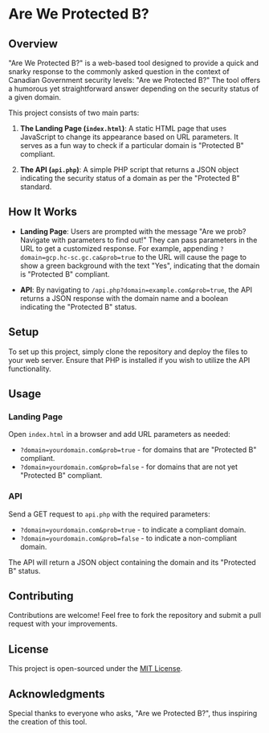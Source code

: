 # Are We Protected B?

## Overview
"Are We Protected B?" is a web-based tool designed to provide a quick and snarky response to the commonly asked question in the context of Canadian Government security levels: "Are we Protected B?" The tool offers a humorous yet straightforward answer depending on the security status of a given domain.

This project consists of two main parts:

1. **The Landing Page (`index.html`)**: A static HTML page that uses JavaScript to change its appearance based on URL parameters. It serves as a fun way to check if a particular domain is "Protected B" compliant.

2. **The API (`api.php`)**: A simple PHP script that returns a JSON object indicating the security status of a domain as per the "Protected B" standard.

## How It Works
- **Landing Page**: Users are prompted with the message "Are we prob? Navigate with parameters to find out!" They can pass parameters in the URL to get a customized response. For example, appending `?domain=gcp.hc-sc.gc.ca&prob=true` to the URL will cause the page to show a green background with the text "Yes", indicating that the domain is "Protected B" compliant.

- **API**: By navigating to `/api.php?domain=example.com&prob=true`, the API returns a JSON response with the domain name and a boolean indicating the "Protected B" status.

## Setup
To set up this project, simply clone the repository and deploy the files to your web server. Ensure that PHP is installed if you wish to utilize the API functionality.

## Usage
### Landing Page
Open `index.html` in a browser and add URL parameters as needed:

- `?domain=yourdomain.com&prob=true` - for domains that are "Protected B" compliant.
- `?domain=yourdomain.com&prob=false` - for domains that are not yet "Protected B" compliant.

### API
Send a GET request to `api.php` with the required parameters:

- `?domain=yourdomain.com&prob=true` - to indicate a compliant domain.
- `?domain=yourdomain.com&prob=false` - to indicate a non-compliant domain.

The API will return a JSON object containing the domain and its "Protected B" status.

## Contributing
Contributions are welcome! Feel free to fork the repository and submit a pull request with your improvements.

## License
This project is open-sourced under the [MIT License](LICENSE).

## Acknowledgments
Special thanks to everyone who asks, "Are we Protected B?", thus inspiring the creation of this tool.
